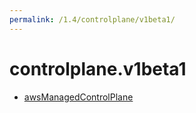 ```yaml
---
permalink: /1.4/controlplane/v1beta1/
---
```


# controlplane.v1beta1



* [awsManagedControlPlane](awsManagedControlPlane.md)